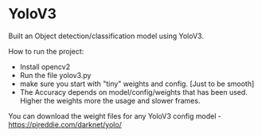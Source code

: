 # YoloV3
Built an Object detection/classification model using YoloV3.

How to run the project:
- Install opencv2
- Run the file yolov3.py
- make sure you start with "tiny" weights and config. [Just to be smooth]
- The Accuracy depends on model/config/weights that has been used. Higher the weights more the usage and slower frames.

You can download the weight files for any YoloV3 config model - https://pjreddie.com/darknet/yolo/
